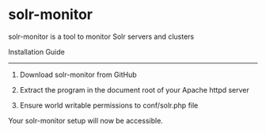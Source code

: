 solr-monitor
============

solr-monitor is a tool to monitor Solr servers and clusters


Installation Guide

***

1. Download solr-monitor from GitHub

2. Extract the program in the document root of your Apache httpd server

3. Ensure world writable permissions to conf/solr.php file

Your solr-monitor setup will now be accessible.

